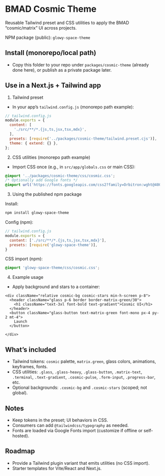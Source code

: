 # BMAD Cosmic Theme

Reusable Tailwind preset and CSS utilities to apply the BMAD “cosmic/matrix” UI across projects.

NPM package (public): `glowy-space-theme`

## Install (monorepo/local path)

- Copy this folder to your repo under `packages/cosmic-theme` (already done here), or publish as a private package later.

## Use in a Next.js + Tailwind app

1) Tailwind preset

- In your app’s `tailwind.config.js` (monorepo path example):

```js
// tailwind.config.js
module.exports = {
  content: [
    './src/**/*.{js,ts,jsx,tsx,mdx}',
  ],
  presets: [require('../packages/cosmic-theme/tailwind.preset.cjs')],
  theme: { extend: {} },
};
```

2) CSS utilities (monorepo path example)

- Import CSS once (e.g., in `src/app/globals.css` or main CSS):

```css
@import '../packages/cosmic-theme/css/cosmic.css';
/* Optionally add Google fonts */
@import url('https://fonts.googleapis.com/css2?family=Orbitron:wght@400;500;700;900&family=JetBrains+Mono:wght@400;500;700&display=swap');
```

3) Using the published npm package

Install:
```bash
npm install glowy-space-theme
```

Config (npm):
```js
// tailwind.config.js
module.exports = {
  content: ['./src/**/*.{js,ts,jsx,tsx,mdx}'],
  presets: [require('glowy-space-theme')],
}
```

CSS import (npm):
```css
@import 'glowy-space-theme/css/cosmic.css';
```

4) Example usage

- Apply background and stars to a container:

```tsx
<div className="relative cosmic-bg cosmic-stars min-h-screen p-8">
  <header className="glass p-6 border border-matrix-green/30">
    <h1 className="text-3xl font-bold text-gradient">Cosmic UI</h1>
  </header>
  <button className="glass-button text-matrix-green font-mono px-4 py-2 mt-4">
    Launch
  </button>
  
</div>
```

## What’s included

- Tailwind tokens: `cosmic` palette, `matrix.green`, glass colors, animations, keyframes, fonts.
- CSS utilities: `.glass`, `.glass-heavy`, `.glass-button`, `.matrix-text`, `.terminal`, `.text-gradient`, `.cosmic-pulse`, `.form-input`, `.progress-bar`, etc.
- Optional backgrounds: `.cosmic-bg` and `.cosmic-stars` (scoped; not global).

## Notes

- Keep tokens in the preset; UI behaviors in CSS.
- Consumers can add `@tailwindcss/typography` as needed.
- Fonts are loaded via Google Fonts import (customize if offline or self-hosted).

## Roadmap

- Provide a Tailwind plugin variant that emits utilities (no CSS import).
- Starter templates for Vite/React and Next.js.
